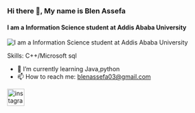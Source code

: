 ### Hi there 👋, My name is Blen Assefa
#### I am a Information Science student at Addis Ababa University
![I am a Information Science student at Addis Ababa University](
https://media.istockphoto.com/id/537331500/photo/programming-code-abstract-technology-background-of-software-deve.jpg?b=1&s=170667a&w=0&k=20&c=iQE4in2blXsYoRYjoX7F8e4AFF6kOaE-TZiVNMPQ5kI=)

Skills: C++/Microsoft sql


- 🌱 I’m currently learning Java,python 
- 📫 How to reach me: blenassefa03@gmail.com 


[<img src='https://cdn.jsdelivr.net/npm/simple-icons@3.0.1/icons/instagram.svg' alt='instagram' height='40'>](https://www.instagram.com/b_lily95/)  


